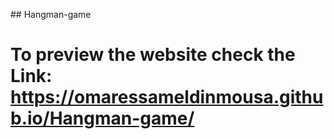 #﻿# Hangman-game
# To preview the website check the Link: https://omaressameldinmousa.github.io/Hangman-game/
